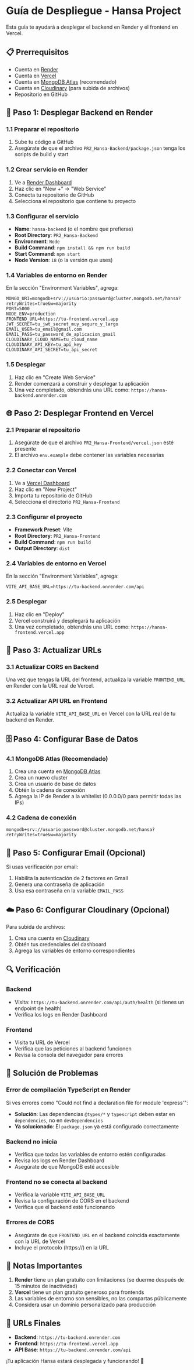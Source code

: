 # Guía de Despliegue - Hansa Project

Esta guía te ayudará a desplegar el backend en Render y el frontend en Vercel.

## 📋 Prerrequisitos

- Cuenta en [Render](https://render.com)
- Cuenta en [Vercel](https://vercel.com)
- Cuenta en [MongoDB Atlas](https://www.mongodb.com/atlas) (recomendado)
- Cuenta en [Cloudinary](https://cloudinary.com) (para subida de archivos)
- Repositorio en GitHub

## 🚀 Paso 1: Desplegar Backend en Render

### 1.1 Preparar el repositorio
1. Sube tu código a GitHub
2. Asegúrate de que el archivo `PR2_Hansa-Backend/package.json` tenga los scripts de build y start

### 1.2 Crear servicio en Render
1. Ve a [Render Dashboard](https://dashboard.render.com)
2. Haz clic en "New +" → "Web Service"
3. Conecta tu repositorio de GitHub
4. Selecciona el repositorio que contiene tu proyecto

### 1.3 Configurar el servicio
- **Name**: `hansa-backend` (o el nombre que prefieras)
- **Root Directory**: `PR2_Hansa-Backend`
- **Environment**: `Node`
- **Build Command**: `npm install && npm run build`
- **Start Command**: `npm start`
- **Node Version**: `18` (o la versión que uses)

### 1.4 Variables de entorno en Render
En la sección "Environment Variables", agrega:

```
MONGO_URI=mongodb+srv://usuario:password@cluster.mongodb.net/hansa?retryWrites=true&w=majority
PORT=5000
NODE_ENV=production
FRONTEND_URL=https://tu-frontend.vercel.app
JWT_SECRET=tu_jwt_secret_muy_seguro_y_largo
EMAIL_USER=tu_email@gmail.com
EMAIL_PASS=tu_password_de_aplicacion_gmail
CLOUDINARY_CLOUD_NAME=tu_cloud_name
CLOUDINARY_API_KEY=tu_api_key
CLOUDINARY_API_SECRET=tu_api_secret
```

### 1.5 Desplegar
1. Haz clic en "Create Web Service"
2. Render comenzará a construir y desplegar tu aplicación
3. Una vez completado, obtendrás una URL como: `https://hansa-backend.onrender.com`

## 🌐 Paso 2: Desplegar Frontend en Vercel

### 2.1 Preparar el repositorio
1. Asegúrate de que el archivo `PR2_Hansa-Frontend/vercel.json` esté presente
2. El archivo `env.example` debe contener las variables necesarias

### 2.2 Conectar con Vercel
1. Ve a [Vercel Dashboard](https://vercel.com/dashboard)
2. Haz clic en "New Project"
3. Importa tu repositorio de GitHub
4. Selecciona el directorio `PR2_Hansa-Frontend`

### 2.3 Configurar el proyecto
- **Framework Preset**: Vite
- **Root Directory**: `PR2_Hansa-Frontend`
- **Build Command**: `npm run build`
- **Output Directory**: `dist`

### 2.4 Variables de entorno en Vercel
En la sección "Environment Variables", agrega:

```
VITE_API_BASE_URL=https://tu-backend.onrender.com/api
```

### 2.5 Desplegar
1. Haz clic en "Deploy"
2. Vercel construirá y desplegará tu aplicación
3. Una vez completado, obtendrás una URL como: `https://hansa-frontend.vercel.app`

## 🔄 Paso 3: Actualizar URLs

### 3.1 Actualizar CORS en Backend
Una vez que tengas la URL del frontend, actualiza la variable `FRONTEND_URL` en Render con la URL real de Vercel.

### 3.2 Actualizar API URL en Frontend
Actualiza la variable `VITE_API_BASE_URL` en Vercel con la URL real de tu backend en Render.

## 🗄️ Paso 4: Configurar Base de Datos

### 4.1 MongoDB Atlas (Recomendado)
1. Crea una cuenta en [MongoDB Atlas](https://www.mongodb.com/atlas)
2. Crea un nuevo cluster
3. Crea un usuario de base de datos
4. Obtén la cadena de conexión
5. Agrega la IP de Render a la whitelist (0.0.0.0/0 para permitir todas las IPs)

### 4.2 Cadena de conexión
```
mongodb+srv://usuario:password@cluster.mongodb.net/hansa?retryWrites=true&w=majority
```

## 📧 Paso 5: Configurar Email (Opcional)

Si usas verificación por email:
1. Habilita la autenticación de 2 factores en Gmail
2. Genera una contraseña de aplicación
3. Usa esa contraseña en la variable `EMAIL_PASS`

## ☁️ Paso 6: Configurar Cloudinary (Opcional)

Para subida de archivos:
1. Crea una cuenta en [Cloudinary](https://cloudinary.com)
2. Obtén tus credenciales del dashboard
3. Agrega las variables de entorno correspondientes

## 🔍 Verificación

### Backend
- Visita: `https://tu-backend.onrender.com/api/auth/health` (si tienes un endpoint de health)
- Verifica los logs en Render Dashboard

### Frontend
- Visita tu URL de Vercel
- Verifica que las peticiones al backend funcionen
- Revisa la consola del navegador para errores

## 🚨 Solución de Problemas

### Error de compilación TypeScript en Render
Si ves errores como "Could not find a declaration file for module 'express'":
- **Solución**: Las dependencias `@types/*` y `typescript` deben estar en `dependencies`, no en `devDependencies`
- **Ya solucionado**: El `package.json` ya está configurado correctamente

### Backend no inicia
- Verifica que todas las variables de entorno estén configuradas
- Revisa los logs en Render Dashboard
- Asegúrate de que MongoDB esté accesible

### Frontend no se conecta al backend
- Verifica la variable `VITE_API_BASE_URL`
- Revisa la configuración de CORS en el backend
- Verifica que el backend esté funcionando

### Errores de CORS
- Asegúrate de que `FRONTEND_URL` en el backend coincida exactamente con la URL de Vercel
- Incluye el protocolo (https://) en la URL

## 📝 Notas Importantes

1. **Render** tiene un plan gratuito con limitaciones (se duerme después de 15 minutos de inactividad)
2. **Vercel** tiene un plan gratuito generoso para frontends
3. Las variables de entorno son sensibles, no las compartas públicamente
4. Considera usar un dominio personalizado para producción

## 🔗 URLs Finales

- **Backend**: `https://tu-backend.onrender.com`
- **Frontend**: `https://tu-frontend.vercel.app`
- **API Base**: `https://tu-backend.onrender.com/api`

¡Tu aplicación Hansa estará desplegada y funcionando! 🎉
